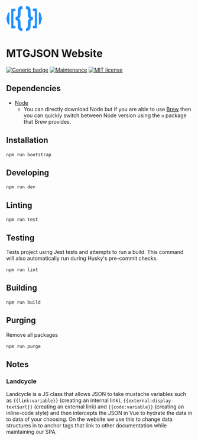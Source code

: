 
<img src="./docs/.vuepress/public/images/assets/logo-mtgjson-dark-blue.svg" width="100px">

# MTGJSON Website

[![Generic badge](https://img.shields.io/badge/Made_with_Vuepress-1.0-green.svg)](https://shields.io/)
[![Maintenance](https://img.shields.io/badge/Maintained-Yes-green.svg)](https://GitHub.com/ericlakatos/windfish-app/graphs/commit-activity)
[![MIT license](https://img.shields.io/badge/License-MIT-blue.svg)](https://github.com/ericlakatos/windfish-app/blob/master/LICENSE.md)

## Dependencies
- [Node](https://www.nodejs.com)
  - You can directly download Node but if you are able to use [Brew](https://brew.sh/) then you can quickly switch between Node version using the `n` package that Brew provides.

## Installation

```
npm run bootstrap
```

## Developing

```
npm run dev
```

## Linting

```
npm run test
```

## Testing

Tests project using Jest tests and attempts to run a build. This command will also automatically run during Husky's pre-commit checks.

```
npm run lint
```

## Building

```
npm run build
```

## Purging

Remove all packages

```
npm run purge
```

## Notes

### Landcycle

Landcycle is a JS class that allows JSON to take mustache variables such as `{{link:variable}}` (creating an internal link), `{{external:display-text$url}}` (creating an external link) and `{{code:variable}}` (creating an inline-code style) and then intercepts the JSON in Vue to hydrate the data in to data of your choosing. On the website we use this to change data structures in to anchor tags that link to other documentation while maintaining our SPA.
